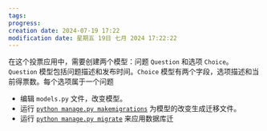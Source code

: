 ```yaml
---
tags: 
progress: 
creation date: 2024-07-19 17:22
modification date: 星期五 19日 七月 2024 17:22:22
---
```

在这个投票应用中，需要创建两个模型：问题 `Question` 和选项 `Choice`。`Question` 模型包括问题描述和发布时间。`Choice` 模型有两个字段，选项描述和当前得票数。每个选项属于一个问题


- 编辑 `models.py` 文件，改变模型。
- 运行 [`python manage.py makemigrations`](https://docs.djangoproject.com/zh-hans/5.0/ref/django-admin/#django-admin-makemigrations) 为模型的改变生成迁移文件。
- 运行 [`python manage.py migrate`](https://docs.djangoproject.com/zh-hans/5.0/ref/django-admin/#django-admin-migrate) 来应用数据库迁